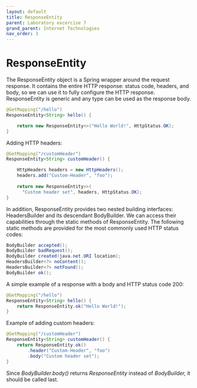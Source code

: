```yaml
---
layout: default
title: ResponseEntity
parent: Laboratory excercise 7
grand_parent: Internet Technologies
nav_order: 3
---
```



# ResponseEntity

The ResponseEntity object is a Spring wrapper around the request response. It contains the entire HTTP response: status code, headers, and body, so we can use it to fully configure the HTTP response. ResponseEntity is generic and any type can be used as the response body.

```java
@GetMapping("/hello")
ResponseEntity<String> hello() {

    return new ResponseEntity<>("Hello World!", HttpStatus.OK);
}

```

Adding HTTP headers:

```java
@GetMapping("/customHeader")
ResponseEntity<String> customHeader() {

    HttpHeaders headers = new HttpHeaders();
    headers.add("Custom-Header", "foo");
        
    return new ResponseEntity<>(
      "Custom header set", headers, HttpStatus.OK);
}

```

In addition, ResponseEntity provides two nested building interfaces: HeadersBuilder and its descendant BodyBuilder. We can access their capabilities through the static methods of ResponseEntity. The following static methods are provided for the most commonly used HTTP status codes:

```java
BodyBuilder accepted();
BodyBuilder badRequest();
BodyBuilder created(java.net.URI location);
HeadersBuilder<?> noContent();
HeadersBuilder<?> notFound();
BodyBuilder ok();
```

A simple example of a response with a body and HTTP status code 200:

```java
@GetMapping("/hello")
ResponseEntity<String> hello() {
    return ResponseEntity.ok("Hello World!");
}
```

Example of adding custom headers:

```java
@GetMapping("/customHeader")
ResponseEntity<String> customHeader() {
    return ResponseEntity.ok()
        .header("Custom-Header", "foo")
        .body("Custom header set");
}
```

Since _BodyBuilder.body()_ returns _ResponseEntity_ instead of _BodyBuilder,_ it should be called last.
